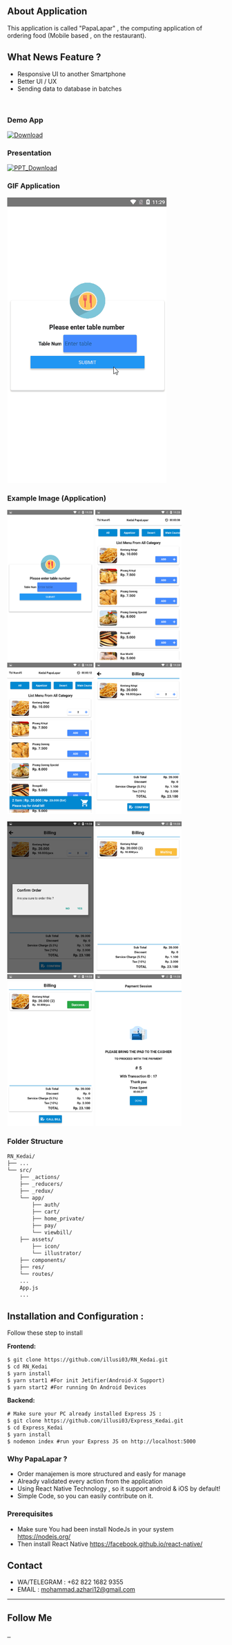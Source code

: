 ## About Application
This application is called "PapaLapar" , the computing application of ordering food (Mobile based , on the restaurant).

## What News Feature ?
* Responsive UI to another Smartphone
* Better UI / UX 
* Sending data to database in batches

<br>

### Demo App
[![Download](https://camo.githubusercontent.com/a9c59dcbf62ec123e8bb099fb473ad30554d70e6/68747470733a2f2f69312e77702e636f6d2f61706b6d6f6473696f732e636f6d2f77702d636f6e74656e742f75706c6f6164732f323031382f31322f446f776e6c6f61642d496e66696e6974652d44657369676e2d332e342e31302d41706b2e706e67 "Download")](https://drive.google.com/open?id=1ceQFM-YF7DMgU9rGhdgNbaP2z88CQnAw)
### Presentation
[![PPT_Download](https://cdn4.iconfinder.com/data/icons/logos-and-brands/512/265_Powerpoint_logo-128.png)](https://drive.google.com/open?id=17ottZFiWdv5UsvUZEEus9102Gp1hHNie)


### GIF Application
![Kedai_PapaLapar](https://github.com/illusi03/kedaiP/blob/master/Screenshots/Kedai_papalapar.gif)

### Example Image (Application)
<p float="left">
  <img src="https://github.com/illusi03/kedaiP/blob/master/Screenshots/Screenshot_2019-09-11-23-33-01.png" width="200" height="350" alt="Choose a Service Type"/>
  <img src="https://github.com/illusi03/kedaiP/blob/master/Screenshots/Screenshot_2019-09-11-23-33-12.png" width="200" height="350" alt="Pick Location"/>
  <img src="https://github.com/illusi03/kedaiP/blob/master/Screenshots/Screenshot_2019-09-11-23-33-16.png" width="200" height="350" alt="Finding the truck"/>
  <img src="https://github.com/illusi03/kedaiP/blob/master/Screenshots/Screenshot_2019-09-11-23-33-20.png" width="200" height="350" alt="Order History"/>
</p>
<p float="left">
  <img src="https://github.com/illusi03/kedaiP/blob/master/Screenshots/Screenshot_2019-09-11-23-33-24.png" width="200" height="350" alt="Choose a Service Type"/>
  <img src="https://github.com/illusi03/kedaiP/blob/master/Screenshots/Screenshot_2019-09-11-23-33-28.png" width="200" height="350" alt="Pick Location"/>
  <img src="https://github.com/illusi03/kedaiP/blob/master/Screenshots/Screenshot_2019-09-11-23-33-30.png" width="200" height="350" alt="Finding the truck"/>
  <img src="https://github.com/illusi03/kedaiP/blob/master/Screenshots/Screenshot_2019-09-11-23-33-44.png" width="200" height="350" alt="Order History"/>
</p>

### Folder Structure

```
RN_Kedai/
├── ...
└── src/
    ├── _actions/
    ├── _reducers/
    ├── _redux/
    └── app/
        ├── auth/
        ├── cart/
        ├── home_private/
        ├── pay/
        └── viewbill/
    ├── assets/
    	├── icon/
        └── illustrator/
    ├── components/
    ├── res/
    └── routes/
    ...
    App.js
    ...
```
## Installation and Configuration : 
Follow these step to install

**Frontend:**
```
$ git clone https://github.com/illusi03/RN_Kedai.git
$ cd RN_Kedai
$ yarn install
$ yarn start1 #For init Jetifier(Android-X Support)
$ yarn start2 #For running On Android Devices
```

**Backend:**
```
# Make sure your PC already installed Express JS : 
$ git clone https://github.com/illusi03/Express_Kedai.git
$ cd Express_Kedai
$ yarn install
$ nodemon index #run your Express JS on http://localhost:5000
```

### Why PapaLapar ?
* Order manajemen is more structured and easly for manage
* Already validated every action from the application
* Using React Native Technology , so it support android & iOS by default!
* Simple Code, so you can easily contribute on it.

### Prerequisites
* Make sure You had been install NodeJs in your system https://nodejs.org/
* Then install React Native https://facebook.github.io/react-native/

## Contact
* WA/TELEGRAM : +62 822 1682 9355
* EMAIL : mohammad.azhari12@gmail.com

----
## Follow Me

<p>
    <a href="https://api.whatsapp.com/send?phone=6282216829355" target="_blank">
        <img src="https://www.stickpng.com/assets/images/580b57fcd9996e24bc43c543.png" width="100" alt=""/>
    </a>
    <a href="https://www.linkedin.com/in/m-azhary-5280a5192/" target="_blank">
        <img src="https://cdn1.iconfinder.com/data/icons/iconza-circle-social/64/697071-linkedin-512.png" width="100" alt=""/>
    </a>
    <a href="https://www.facebook.com/PutraVandevil" target="_blank">
        <img src="https://upload.wikimedia.org/wikipedia/commons/5/51/Facebook_f_logo_%282019%29.svg" width="100" alt=""/>
    </a>
</p>
